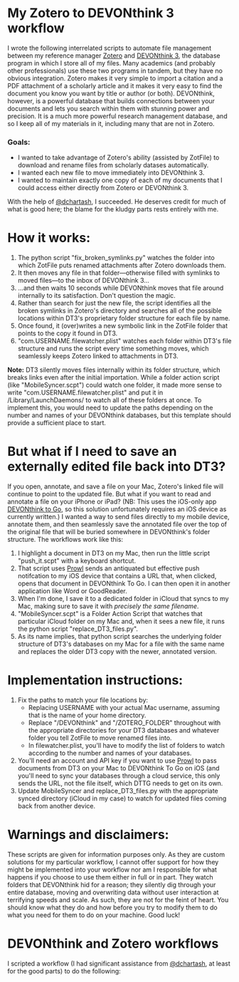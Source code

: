 <h1>My Zotero to DEVONthink 3 workflow</h1>
<p>I wrote the following interrelated scripts to automate file management between my reference manager <a href="https://www.zotero.org" target="_blank">Zotero</a> and <a href="https://www.devontechnologies.com" target="_blank">DEVONthink 3</a>, the database program in which I store all of my files. Many academics (and probably other professionals) use these two programs in tandem, but they have no obvious integration. Zotero makes it very simple to import a citation and a PDF attachment of a scholarly article and it makes it very easy to find the document you know you want by title or author (or both). DEVONthink, however, is a powerful database that builds connections between your documents and lets you search within them with stunning power and precision. It is a much more powerful research management database, and so I keep all of my materials in it, including many that are not in Zotero.</p><p><h3>Goals:</h3></p><ul><li>I wanted to take advantage of Zotero's ability (assisted by ZotFile) to download and rename files from scholarly datases automatically.<li>I wanted each new file to move immediately into DEVONthink 3.<li>I wanted to maintain exactly one copy of each of my documents that I could access either directly from Zotero or DEVONthink 3.</li></ul><p>With the help of <a href="https://github.com/dchartash">@dchartash</a>, I succeeded. He deserves credit for much of what is good here; the blame for the kludgy parts rests entirely with me.</p>
<H1>How it works:</H1><ol><li>The python script "fix_broken_symlinks.py" watches the folder into which ZotFile puts renamed attachments after Zotero downloads them.</li><li>It then moves any file in that folder&mdash;otherwise filled with symlinks to moved files&mdash;to the inbox of DEVONthink 3...</li><li>...and then waits 10 seconds while DEVONthink moves that file around internally to its satisfaction. Don't question the magic.</li><li>Rather than search for just the new file, the script identifies all the broken symlinks in Zotero's directory and searches all of the possible locations within DT3's proprietary folder structure for each file by name.</li><li>Once found, it (over)writes a new symbolic link in the ZotFile folder that points to the copy it found in DT3.</li><li>"com.USERNAME.filewatcher.plist" watches each folder within DT3's file structure and runs the script every time something moves, which seamlessly keeps Zotero linked to attachments in DT3.</li></ol><p><B>Note:</b> DT3 silently moves files internally within its folder structure, which breaks links even after the initial importation. While a folder action script (like "MobileSyncer.scpt") could watch one folder, it made more sense to write "com.USERNAME.filewatcher.plist" and put it in /Library/LaunchDaemons/ to watch all of these folders at once. To implement this, you would need to update the paths depending on the number and names of your DEVONthink databases, but this template should provide a sufficient place to start.</p><H1>But what if I need to save an externally edited file back into DT3?</H1><p>If you open, annotate, and save a file on your Mac, Zotero's linked file will continue to point to the updated file. But what if you want to read and annotate a file on your iPhone or iPad? (NB: This uses the iOS-only app <a href="https://apps.apple.com/us/app/devonthink-to-go/id395722470">DEVONthink to Go</a>, so this solution unfortunately requires an iOS device as currently written.) I wanted a way to send files directly to my mobile device, annotate them, and then seamlessly save the annotated file over the top of the original file that will be buried somewhere in DEVONthink's folder structure. The workflows work like this:<ol><li>I highlight a document in DT3 on my Mac, then run the little script "push_it.scpt" with a keyboard shortcut.</li><li>That script uses <a href="https://www.prowlapp.com">Prowl</a> sends an antiquated but effective push notifcation to my iOS device that contains a URL that, when clicked, opens that document in DEVONthink To Go. I can then open it in another application like Word or GoodReader.</li><li>When I'm done, I save it to a dedicated folder in iCloud that syncs to my Mac, making sure to save it with <i>precisely the same filename</i>.</li><li>"MobileSyncer.scpt" is a Folder Action Script that watches that particular iCloud folder on my Mac and, when it sees a new file, it runs the python script "replace_DT3_files.py".</li><li>As its name implies, that python script searches the underlying folder structure of DT3's databases on my Mac for a file with the same name and replaces the older DT3 copy with the newer, annotated version.</li></ol></p><h1>Implementation instructions:</h1><ol><li>Fix the paths to match your file locations by:<ul><li>Replacing USERNAME with your actual Mac username, assuming that is the name of your home directory.</li><li>Replace "/DEVONthink" and "/ZOTERO_FOLDER" throughout with the appropriate directories for your DT3 databases and whatever folder you tell ZotFile to move renamed files into.</li><li>In filewatcher.plist, you'll have to modify the list of folders to watch according to the number and names of your databases.</ul><li>You'll need an account and API key if you want to use <a href="https://www.prowlapp.com" target="_blank">Prowl</a> to pass documents from DT3 on your Mac to DEVONthink To Go on iOS (and you'll need to sync your databases through a cloud service, this only sends the URL, not the file itself, which DTTG needs to get on its own.</li><li>Update MobileSyncer and replace_DT3_files.py with the appropriate synced directory (iCloud in my case) to watch for updated files coming back from another device.</li></ol><H1>Warnings and disclaimers:</H1><p>These scripts are given for information purposes only. As they are custom solutions for my particular workflow, I cannot offer support for how they might be implemented into your workflow nor am I responsible for what happens if you choose to use them either in full or in part. They watch folders that DEVONthink hid for a reason; they silently dig through your entire database, moving and overwriting data without user interaction at terrifying speeds and scale. As such, they are not for the feint of heart. You should know what they do and how before you try to modify them to do what you need for them to do on your machine. Good luck!</p>
<h1>DEVONthink and Zotero workflows</h1><p>I scripted a workflow (I had significant assistance from <a href="https://github.com/dchartash" target="_blank">@dchartash</a>, at least for the good parts) to do the following: